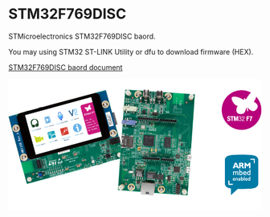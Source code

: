 # STM32F769DISC

STMicroelectronics STM32F769DISC baord.

You may using STM32 ST-LINK Utility or dfu to download firmware (HEX).

[STM32F769DISC baord document](http://www.st.com/content/st_com/en/products/evaluation-tools/product-evaluation-tools/mcu-eval-tools/stm32-mcu-eval-tools/stm32-mcu-discovery-kits/32f769idiscovery.html)

![STM32F769DISC](en.stm32f769i-disco.jpg)

